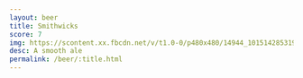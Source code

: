 ```yaml
---
layout: beer
title: Smithwicks
score: 7
img: https://scontent.xx.fbcdn.net/v/t1.0-0/p480x480/14944_10151428531923745_1130605177_n.jpg?oh=89f60826590d2e749d4b91c4e27e85ca&oe=58CC745F
desc: A smooth ale
permalink: /beer/:title.html
---
```

